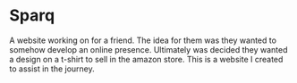 # Sparq

A website working on for a friend. The idea for them was they wanted to somehow develop an online presence. Ultimately was decided they wanted a design on a t-shirt to sell in the amazon store. This is a website I created to assist in the journey. 

